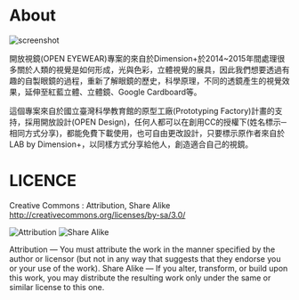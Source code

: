 About
===============

![screenshot](https://raw.github.com/dimensionplus/OPEN-EYEWEAR/master/screenshot.png "screenshot")

開放視鏡(OPEN EYEWEAR)專案的來自於Dimension+於2014~2015年間處理很多關於人類的視覺是如何形成，光與色彩，立體視覺的展具，因此我們想要透過有趣的自製眼鏡的過程，重新了解眼鏡的歷史，科學原理，不同的透鏡產生的視覺效果，延伸至紅藍立體、立體鏡、Google Cardboard等。

這個專案來自於國立臺灣科學教育館的原型工廠(Prototyping Factory)計畫的支持，採用開放設計(OPEN Design)，任何人都可以在創用CC的授權下(姓名標示─相同方式分享)，都能免費下載使用，也可自由更改設計，只要標示原作者來自於LAB by Dimension+，以同樣方式分享給他人，創造適合自己的視鏡。



LICENCE
========

Creative Commons : Attribution, Share Alike 
http://creativecommons.org/licenses/by-sa/3.0/

![Attribution](http://creativecommons.org/images/deed/by.png "Attribution")
![Share Alike](http://creativecommons.org/images/deed/sa.png "Share Alike")

Attribution — You must attribute the work in the manner specified by the author or licensor (but not in any way that suggests that they endorse you or your use of the work).
Share Alike — If you alter, transform, or build upon this work, you may distribute the resulting work only under the same or similar license to this one.


